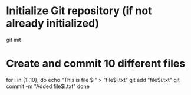 # Initialize Git repository (if not already initialized)
git init

# Create and commit 10 different files
for i in {1..10}; do
  echo "This is file $i" > "file$i.txt"
  git add "file$i.txt"
  git commit -m "Added file$i.txt"
done
